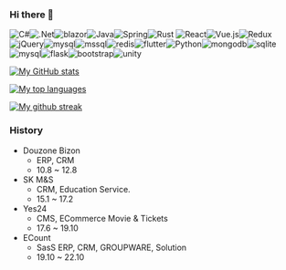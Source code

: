 ### Hi there 👋

<img alt="C#" src="https://img.shields.io/badge/c%23-%23239120.svg?&style=for-the-badge&logo=c-sharp&logoColor=white"/><img alt=".Net" src="https://img.shields.io/badge/.NET-5C2D91?style=for-the-badge&logo=.net&logoColor=white"/><img alt="blazor" src="https://img.shields.io/badge/blazor-512BD4?style=for-the-badge&logo=blazor&logoColor=white"/><img alt="Java" src="https://img.shields.io/badge/java-%23ED8B00.svg?&style=for-the-badge&logo=java&logoColor=white"/><img alt="Spring" src="https://img.shields.io/badge/spring-%236DB33F.svg?&style=for-the-badge&logo=spring&logoColor=white"/><img alt="Rust" src="https://img.shields.io/badge/rust-%23000000.svg?&style=for-the-badge&logo=rust&logoColor=white"/>
<img alt="React" src="https://img.shields.io/badge/react-%2320232a.svg?&style=for-the-badge&logo=react&logoColor=%2361DAFB"/><img alt="Vue.js" src="https://img.shields.io/badge/vuejs-%2335495e.svg?&style=for-the-badge&logo=vue.js&logoColor=%234FC08D"/><img alt="Redux" src="https://img.shields.io/badge/redux-%23593d88.svg?&style=for-the-badge&logo=redux&logoColor=white"/><img alt="jQuery" src="https://img.shields.io/badge/jquery-%230769AD.svg?&style=for-the-badge&logo=jquery&logoColor=white"/><img alt="mysql" src="https://img.shields.io/badge/Mysql-4479A1?style=for-the-badge&logo=Mysql&logoColor=white"/><img alt="mssql" src="https://img.shields.io/badge/SqlServer-CC2927?style=for-the-badge&logo=Microsoft%20SQL%20Server&logoColor=white"/><img alt="redis" src="https://img.shields.io/badge/redis-DC382D?style=for-the-badge&logo=redis&logoColor=white"/><img alt="flutter" src="https://img.shields.io/badge/Flutter-%2302569B.svg?style=for-the-badge&logo=Flutter&logoColor=white"/><img alt="Python" src ="https://img.shields.io/badge/Python-3776AB.svg?&style=for-the-badge&logo=Python&logoColor=white"/><img alt="mongodb" src="https://img.shields.io/badge/MongoDB-%234ea94b.svg?style=for-the-badge&logo=mongodb&logoColor=white"/><img alt="sqlite" src="https://img.shields.io/badge/SQLite-%2307405e.svg?style=for-the-badge&logo=sqlite&logoColor=white"/><img alt="mysql" src="https://img.shields.io/badge/MySQL-4479A1?style=for-the-badge&logo=mysql&logoColor=fff"/><img alt="flask" src="https://img.shields.io/badge/Flask-000?style=for-the-badge&logo=flask&logoColor=fff"/><img alt="bootstrap" src="https://img.shields.io/badge/Bootstrap-7952B3?style=for-the-badge&logo=bootstrap&logoColor=fff"/><img alt="unity" src="https://img.shields.io/badge/Unity-%23000000.svg?style=for-the-badge&logo=unity&logoColor=white"/>

[![My GitHub stats](https://github-readme-stats.vercel.app/api?username=nameofSEOKWONHONG)](https://github.com/nameofSEOKWONHONG/github-readme-stats)

[![My top languages](https://github-readme-stats.vercel.app/api/top-langs/?username=nameofSEOKWONHONG&theme=blue-green)](https://github.com/nameofSEOKWONHONG/github-readme-stats)

[![My github streak](https://github-readme-streak-stats.herokuapp.com/?user=nameofSEOKWONHONG&theme=blue-green)](https://github.com/nameofSEOKWONHONG/github-readme-streak-stats)

### History
* Douzone Bizon
  * ERP, CRM
  * 10.8 ~ 12.8
* SK M&S
  * CRM, Education Service. 
  * 15.1 ~ 17.2
* Yes24
  * CMS, ECommerce Movie & Tickets
  * 17.6 ~ 19.10
* ECount
  * SasS ERP, CRM, GROUPWARE, Solution
  * 19.10 ~ 22.10  
    
<!--
**nameofSEOKWONHONG/nameofSEOKWONHONG** is a ✨ _special_ ✨ repository because its `README.md` (this file) appears on your GitHub profile.

Here are some ideas to get you started:

- 🔭 I’m currently working on ...
- 🌱 I’m currently learning ...
- 👯 I’m looking to collaborate on ...
- 🤔 I’m looking for help with ...
- 💬 Ask me about ...
- 📫 How to reach me: ...
- 😄 Pronouns: ...
- ⚡ Fun fact: ...
-->
